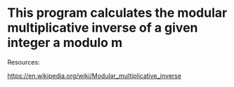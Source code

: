 # This program calculates the modular multiplicative inverse of a given integer a modulo m #

Resources:

https://en.wikipedia.org/wiki/Modular_multiplicative_inverse
